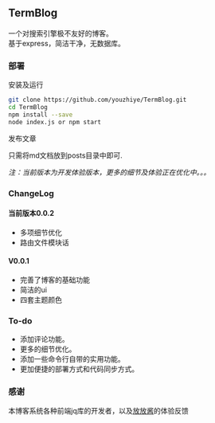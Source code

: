 ## TermBlog

一个对搜索引擎极不友好的博客。  
基于express，简洁干净，无数据库。  

### 部署

安装及运行

```bash
git clone https://github.com/youzhiye/TermBlog.git
cd TermBlog
npm install --save 
node index.js or npm start
```  

发布文章

只需将md文档放到posts目录中即可.

*注：当前版本为开发体验版本，更多的细节及体验正在优化中。。。*  
### ChangeLog

#### 当前版本0.0.2  

* 多项细节优化  
* 路由文件模块话  

#### V0.0.1  

* 完善了博客的基础功能    
* 简洁的ui  
* 四套主题颜色  

### To-do  

* 添加评论功能。  
* 更多的细节优化。 
* 添加一些命令行自带的实用功能。  
* 更加便捷的部署方式和代码同步方式。 

### 感谢  
本博客系统各种前端jq库的开发者，以及[放放酱](https://godeep.pro)的体验反馈
